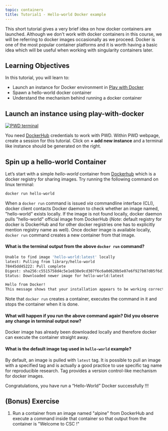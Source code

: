 ```yaml
---
topic: containers
title: Tutorial1 - Hello-world Docker example
---
```


This short tutorial gives a very brief idea on how docker containers are launched. Although we don't work with docker containers in this course, we will be referring to docker images occasionally as we proceed. Docker is one of the most popular container platforms and it is worth having a basic idea which will be useful when working with singularity containers later.

## Learning Objectives
In this tutorial, you will learn to: 
- Launch an instance for Docker environment in [Play with Docker](https://labs.play-with-docker.com/)
- Spawn a hello-world docker container 
- Understand the mechanism behind running a docker container

## Launch an instance using play-with-docker

 [![PWD terminal](https://cdn.rawgit.com/play-with-docker/stacks/cff22438/assets/images/button.png)](http://labs.play-with-docker.com/)

You need [DockerHub](https://hub.docker.com/) credentials to work with PWD. Within PWD webpage, create a session for this tutorial. Click on **+ add new instance** and a terminal like instance should be generated on the right. 

## Spin up a hello-world Container 

Let’s start with a simple *hello-world* container from [Dockerhub](https://hub.docker.com) which is a docker registry for sharing images. Try running the following command on linux terminal:

```bash
docker run hello-world
```
When a `docker run` command is issued *via* commandline interface (CLI), docker client contacts Docker daemon to check whether an image named, "hello-world" exists locally. If the image is not found locally, docker daemon pulls "hello-world" official image from DockerHub (*Note*: default registry for docker is DockerHub and for other docker registries one has to explicitly mention registry name as well). Once docker image is available locally, `docker run` command creates a new container from that image.

#### What is the terminal output from the above `docker run` command? #####

  ```bash
  Unable to find image 'hello-world:latest' locally
  latest: Pulling from library/hello-world
  78445dd45222: Pull complete
  Digest: sha256:c5515758d4c5e1e838e9cd307f6c6a0d620b5e07e6f927b07d05f6d12a1ac8d7
  Status: Downloaded newer image for hello-world:latest

 Hello from Docker!
  This message shows that your installation appears to be working correctly.
 ```
 
Note that `docker run` creates a container, executes the command in it and stops the container when it is done.

#### What will happen if you run the above command again? Did you observe any change in terminal output now?

Docker image has already been downloaded locally and therefore docker can execute the container straight away.

#### What is the default image tag used in `hello-world` example?

By default, an image is pulled with `latest` tag. It is possible to pull an image with a specified tag and is actually a good practice to use specific tag name for reproducible research. Tag provides a version control-like mechanism for docker images.

Congratulations, you have run a “Hello-World” Docker successfully !!!

## (Bonus) Exercise

1. Run a container from an image named "alpine" from DockerHub and execute a command inside that container so that output from the container is "Welcome to CSC !"

